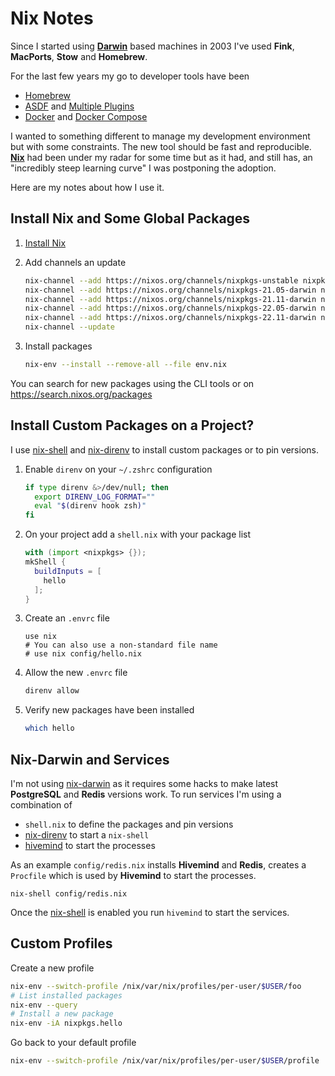 # Nix Notes

Since I started using **[Darwin][darwin]** based machines in 2003 I've used **Fink**, **MacPorts**, **Stow** and **Homebrew**.

For the last few years my go to developer tools have been

- [Homebrew](https://brew.sh)
- [ASDF](https://github.com/asdf-vm/asdf) and [Multiple Plugins](https://github.com/asdf-vm/asdf-plugins#plugin-list)
- [Docker](https://docs.docker.com/) and [Docker Compose](https://docs.docker.com/compose/)

I wanted to something different to manage my development environment but with some constraints. The new tool should be fast and reproducible. **[Nix][nix]** had been under my radar for some time but as it had, and still has, an "incredibly steep learning curve" I was postponing the adoption.

Here are my notes about how I use it.

## Install Nix and Some Global Packages

1. [Install Nix](https://nixos.org/manual/nix/stable/installation/installing-binary.html#installing-a-binary-distribution)

2. Add channels an update

    ```bash
    nix-channel --add https://nixos.org/channels/nixpkgs-unstable nixpkgs
    nix-channel --add https://nixos.org/channels/nixpkgs-21.05-darwin nixpkgs-21.05
    nix-channel --add https://nixos.org/channels/nixpkgs-21.11-darwin nixpkgs-21.11
    nix-channel --add https://nixos.org/channels/nixpkgs-22.05-darwin nixpkgs-22.05
    nix-channel --add https://nixos.org/channels/nixpkgs-22.11-darwin nixpkgs-22.11
    nix-channel --update
    ````

3. Install packages

    ```bash
    nix-env --install --remove-all --file env.nix
    ```

You can search for new packages using the CLI tools or on https://search.nixos.org/packages

## Install Custom Packages on a Project?

I use [nix-shell][nix-shell] and [nix-direnv][nix-direnv] to install custom packages or to pin versions.

1. Enable `direnv` on your `~/.zshrc` configuration

    ```bash
    if type direnv &>/dev/null; then
      export DIRENV_LOG_FORMAT=""
      eval "$(direnv hook zsh)"
    fi
    ```

2. On your project add a `shell.nix` with your package list

    ```nix
    with (import <nixpkgs> {});
    mkShell {
      buildInputs = [
        hello
      ];
    }
    ```

3. Create an `.envrc` file

    ```
    use nix
    # You can also use a non-standard file name
    # use nix config/hello.nix
    ```

4. Allow the new `.envrc` file

    ```bash
    direnv allow
    ```

5. Verify new packages have been installed

    ```bash
    which hello
    ```

## Nix-Darwin and Services

I'm not using [nix-darwin](https://github.com/LnL7/nix-darwin) as it requires some hacks to make latest **PostgreSQL** and **Redis** versions work. To run services I'm using a combination of

- `shell.nix` to define the packages and pin versions
- [nix-direnv][nix-direnv] to start a `nix-shell`
- [hivemind](https://github.com/DarthSim/hivemind#usage) to start the processes

As an example `config/redis.nix` installs **Hivemind** and **Redis**, creates a `Procfile` which is used by **Hivemind** to start the processes.

```
nix-shell config/redis.nix
```

Once the [nix-shell][nix-shell] is enabled you run `hivemind` to start the services.

## Custom Profiles

Create a new profile

```bash
nix-env --switch-profile /nix/var/nix/profiles/per-user/$USER/foo
# List installed packages
nix-env --query
# Install a new package
nix-env -iA nixpkgs.hello
```

Go back to your default profile

```bash
nix-env --switch-profile /nix/var/nix/profiles/per-user/$USER/profile
```

[darwin]: https://en.wikipedia.org/wiki/Darwin_(operating_system)
[nix]: https://nixos.org
[nix-shell]: https://nixos.org/manual/nix/stable/command-ref/nix-shell.html
[nix-direnv]: https://github.com/nix-community/nix-direnv
[nix-direnv-non-standard]: https://github.com/nix-community/nix-direnv#using-a-non-standard-file-name
